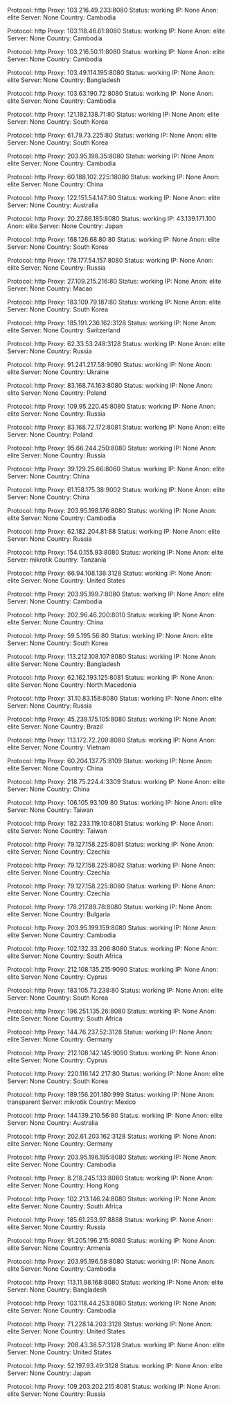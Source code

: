 Protocol: http
Proxy: 103.216.49.233:8080
Status: working
IP: None
Anon: elite
Server: None
Country: Cambodia

Protocol: http
Proxy: 103.118.46.61:8080
Status: working
IP: None
Anon: elite
Server: None
Country: Cambodia

Protocol: http
Proxy: 103.216.50.11:8080
Status: working
IP: None
Anon: elite
Server: None
Country: Cambodia

Protocol: http
Proxy: 103.49.114.195:8080
Status: working
IP: None
Anon: elite
Server: None
Country: Bangladesh

Protocol: http
Proxy: 103.63.190.72:8080
Status: working
IP: None
Anon: elite
Server: None
Country: Cambodia

Protocol: http
Proxy: 121.182.138.71:80
Status: working
IP: None
Anon: elite
Server: None
Country: South Korea

Protocol: http
Proxy: 61.79.73.225:80
Status: working
IP: None
Anon: elite
Server: None
Country: South Korea

Protocol: http
Proxy: 203.95.198.35:8080
Status: working
IP: None
Anon: elite
Server: None
Country: Cambodia

Protocol: http
Proxy: 60.188.102.225:18080
Status: working
IP: None
Anon: elite
Server: None
Country: China

Protocol: http
Proxy: 122.151.54.147:80
Status: working
IP: None
Anon: elite
Server: None
Country: Australia

Protocol: http
Proxy: 20.27.86.185:8080
Status: working
IP: 43.139.171.100
Anon: elite
Server: None
Country: Japan

Protocol: http
Proxy: 168.126.68.80:80
Status: working
IP: None
Anon: elite
Server: None
Country: South Korea

Protocol: http
Proxy: 178.177.54.157:8080
Status: working
IP: None
Anon: elite
Server: None
Country: Russia

Protocol: http
Proxy: 27.109.215.216:80
Status: working
IP: None
Anon: elite
Server: None
Country: Macao

Protocol: http
Proxy: 183.109.79.187:80
Status: working
IP: None
Anon: elite
Server: None
Country: South Korea

Protocol: http
Proxy: 185.191.236.162:3128
Status: working
IP: None
Anon: elite
Server: None
Country: Switzerland

Protocol: http
Proxy: 62.33.53.248:3128
Status: working
IP: None
Anon: elite
Server: None
Country: Russia

Protocol: http
Proxy: 91.241.217.58:9090
Status: working
IP: None
Anon: elite
Server: None
Country: Ukraine

Protocol: http
Proxy: 83.168.74.163:8080
Status: working
IP: None
Anon: elite
Server: None
Country: Poland

Protocol: http
Proxy: 109.95.220.45:8080
Status: working
IP: None
Anon: elite
Server: None
Country: Russia

Protocol: http
Proxy: 83.168.72.172:8081
Status: working
IP: None
Anon: elite
Server: None
Country: Poland

Protocol: http
Proxy: 95.66.244.250:8080
Status: working
IP: None
Anon: elite
Server: None
Country: Russia

Protocol: http
Proxy: 39.129.25.66:8060
Status: working
IP: None
Anon: elite
Server: None
Country: China

Protocol: http
Proxy: 61.158.175.38:9002
Status: working
IP: None
Anon: elite
Server: None
Country: China

Protocol: http
Proxy: 203.95.198.176:8080
Status: working
IP: None
Anon: elite
Server: None
Country: Cambodia

Protocol: http
Proxy: 62.182.204.81:88
Status: working
IP: None
Anon: elite
Server: None
Country: Russia

Protocol: http
Proxy: 154.0.155.93:8080
Status: working
IP: None
Anon: elite
Server: mikrotik
Country: Tanzania

Protocol: http
Proxy: 66.94.108.138:3128
Status: working
IP: None
Anon: elite
Server: None
Country: United States

Protocol: http
Proxy: 203.95.199.7:8080
Status: working
IP: None
Anon: elite
Server: None
Country: Cambodia

Protocol: http
Proxy: 202.96.46.200:8010
Status: working
IP: None
Anon: elite
Server: None
Country: China

Protocol: http
Proxy: 59.5.195.56:80
Status: working
IP: None
Anon: elite
Server: None
Country: South Korea

Protocol: http
Proxy: 113.212.108.107:8080
Status: working
IP: None
Anon: elite
Server: None
Country: Bangladesh

Protocol: http
Proxy: 62.162.193.125:8081
Status: working
IP: None
Anon: elite
Server: None
Country: North Macedonia

Protocol: http
Proxy: 31.10.83.158:8080
Status: working
IP: None
Anon: elite
Server: None
Country: Russia

Protocol: http
Proxy: 45.239.175.105:8080
Status: working
IP: None
Anon: elite
Server: None
Country: Brazil

Protocol: http
Proxy: 113.172.72.209:8080
Status: working
IP: None
Anon: elite
Server: None
Country: Vietnam

Protocol: http
Proxy: 60.204.137.75:8109
Status: working
IP: None
Anon: elite
Server: None
Country: China

Protocol: http
Proxy: 218.75.224.4:3309
Status: working
IP: None
Anon: elite
Server: None
Country: China

Protocol: http
Proxy: 106.105.93.109:80
Status: working
IP: None
Anon: elite
Server: None
Country: Taiwan

Protocol: http
Proxy: 182.233.119.10:8081
Status: working
IP: None
Anon: elite
Server: None
Country: Taiwan

Protocol: http
Proxy: 79.127.158.225:8081
Status: working
IP: None
Anon: elite
Server: None
Country: Czechia

Protocol: http
Proxy: 79.127.158.225:8082
Status: working
IP: None
Anon: elite
Server: None
Country: Czechia

Protocol: http
Proxy: 79.127.158.225:8080
Status: working
IP: None
Anon: elite
Server: None
Country: Czechia

Protocol: http
Proxy: 178.217.89.78:8080
Status: working
IP: None
Anon: elite
Server: None
Country: Bulgaria

Protocol: http
Proxy: 203.95.199.159:8080
Status: working
IP: None
Anon: elite
Server: None
Country: Cambodia

Protocol: http
Proxy: 102.132.33.206:8080
Status: working
IP: None
Anon: elite
Server: None
Country: South Africa

Protocol: http
Proxy: 212.108.135.215:9090
Status: working
IP: None
Anon: elite
Server: None
Country: Cyprus

Protocol: http
Proxy: 183.105.73.238:80
Status: working
IP: None
Anon: elite
Server: None
Country: South Korea

Protocol: http
Proxy: 196.251.135.26:8080
Status: working
IP: None
Anon: elite
Server: None
Country: South Africa

Protocol: http
Proxy: 144.76.237.52:3128
Status: working
IP: None
Anon: elite
Server: None
Country: Germany

Protocol: http
Proxy: 212.108.142.145:9090
Status: working
IP: None
Anon: elite
Server: None
Country: Cyprus

Protocol: http
Proxy: 220.116.142.217:80
Status: working
IP: None
Anon: elite
Server: None
Country: South Korea

Protocol: http
Proxy: 189.156.201.180:999
Status: working
IP: None
Anon: transparent
Server: mikrotik
Country: Mexico

Protocol: http
Proxy: 144.139.210.56:80
Status: working
IP: None
Anon: elite
Server: None
Country: Australia

Protocol: http
Proxy: 202.61.203.162:3128
Status: working
IP: None
Anon: elite
Server: None
Country: Germany

Protocol: http
Proxy: 203.95.196.195:8080
Status: working
IP: None
Anon: elite
Server: None
Country: Cambodia

Protocol: http
Proxy: 8.218.245.133:8080
Status: working
IP: None
Anon: elite
Server: None
Country: Hong Kong

Protocol: http
Proxy: 102.213.146.24:8080
Status: working
IP: None
Anon: elite
Server: None
Country: South Africa

Protocol: http
Proxy: 185.61.253.97:8888
Status: working
IP: None
Anon: elite
Server: None
Country: Russia

Protocol: http
Proxy: 91.205.196.215:8080
Status: working
IP: None
Anon: elite
Server: None
Country: Armenia

Protocol: http
Proxy: 203.95.196.58:8080
Status: working
IP: None
Anon: elite
Server: None
Country: Cambodia

Protocol: http
Proxy: 113.11.98.168:8080
Status: working
IP: None
Anon: elite
Server: None
Country: Bangladesh

Protocol: http
Proxy: 103.118.44.253:8080
Status: working
IP: None
Anon: elite
Server: None
Country: Cambodia

Protocol: http
Proxy: 71.228.14.203:3128
Status: working
IP: None
Anon: elite
Server: None
Country: United States

Protocol: http
Proxy: 208.43.38.57:3128
Status: working
IP: None
Anon: elite
Server: None
Country: United States

Protocol: http
Proxy: 52.197.93.49:3128
Status: working
IP: None
Anon: elite
Server: None
Country: Japan

Protocol: http
Proxy: 109.203.202.215:8081
Status: working
IP: None
Anon: elite
Server: None
Country: Russia

